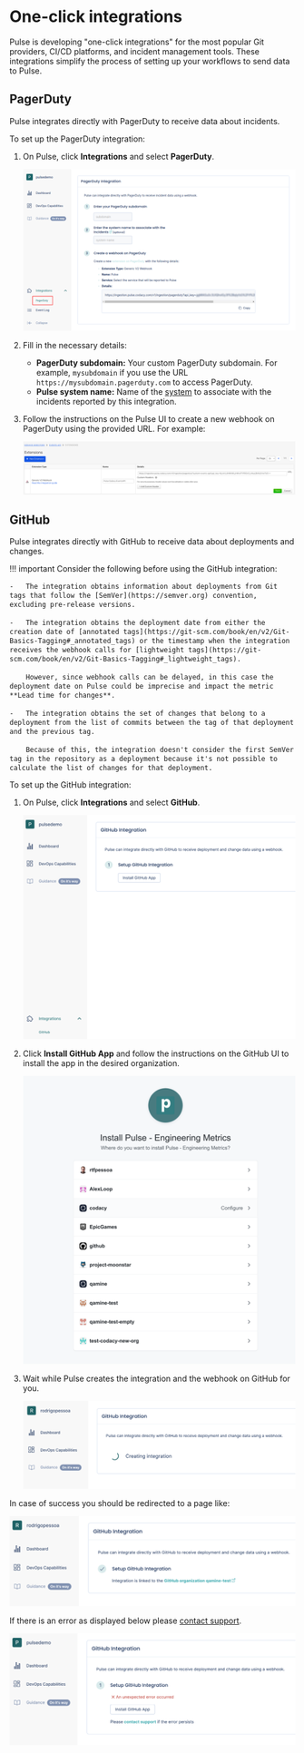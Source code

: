 # One-click integrations

Pulse is developing "one-click integrations" for the most popular Git providers, CI/CD platforms, and incident management tools. These integrations simplify the process of setting up your workflows to send data to Pulse.

## PagerDuty

Pulse integrates directly with PagerDuty to receive data about incidents.

To set up the PagerDuty integration:

1.  On Pulse, click **Integrations** and select **PagerDuty**.

    ![PagerDuty integration](images/pagerduty.png)

1.  Fill in the necessary details:

    - **PagerDuty subdomain:** Your custom PagerDuty subdomain. For example, `mysubdomain` if you use the URL `https://mysubdomain.pagerduty.com` to access PagerDuty.
    - **Pulse system name:** Name of the [system](https://docs.pulse.codacy.com/#before-you-begin) to associate with the incidents reported by this integration.

1.  Follow the instructions on the Pulse UI to create a new webhook on PagerDuty using the provided URL. For example:

    ![PagerDuty webhook](images/pagerduty-webhook.png)

## GitHub

Pulse integrates directly with GitHub to receive data about deployments and changes.

!!! important
    Consider the following before using the GitHub integration:

    -   The integration obtains information about deployments from Git tags that follow the [SemVer](https://semver.org) convention, excluding pre-release versions.

    -   The integration obtains the deployment date from either the creation date of [annotated tags](https://git-scm.com/book/en/v2/Git-Basics-Tagging#_annotated_tags) or the timestamp when the integration receives the webhook calls for [lightweight tags](https://git-scm.com/book/en/v2/Git-Basics-Tagging#_lightweight_tags).
    
        However, since webhook calls can be delayed, in this case the deployment date on Pulse could be imprecise and impact the metric **Lead time for changes**.

    -   The integration obtains the set of changes that belong to a deployment from the list of commits between the tag of that deployment and the previous tag.
    
        Because of this, the integration doesn't consider the first SemVer tag in the repository as a deployment because it's not possible to calculate the list of changes for that deployment.

To set up the GitHub integration:

1.  On Pulse, click **Integrations** and select **GitHub**.

    ![GitHub integration](images/ghi-setup.png)

1.  Click **Install GitHub App** and follow the instructions on the GitHub UI to install the app in the desired organization.

    ![GitHub webhook](images/ghi-github-install.png)

1.  Wait while Pulse creates the integration and the webhook on GitHub for you.

    ![GitHub webhook](images/ghi-creating.png)

In case of success you should be redirected to a page like:

![GitHub webhook](images/ghi-ok.png)

If there is an error as displayed below please [contact support](mailto:pulsesupport@codacy.com).

![GitHub webhook](images/ghi-error.png)
